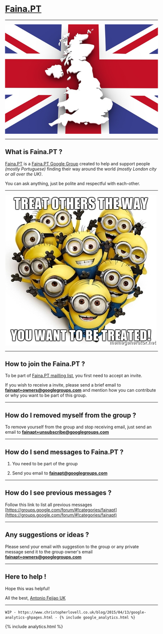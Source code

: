 # [Faina.PT](https://www.faina.pt)

---

![map-1019895_640.jpg](map-1019895_640.jpg)

---
## What is Faina.PT ?

[Faina.PT](https://www.faina.pt) is a [Faina.PT Google Group](https://groups.google.com/forum/#!categories/fainapt) created to help and support people *(mostly Portuguese)* finding their way around the world *(mostly London city or all over the UK)*.

You can ask anything, just be polite and respectful with each-other.

---

![treat-others-the-way-you-want-to-be-treated.jpg](treat-others-the-way-you-want-to-be-treated.jpg)

---
## How to join the Faina.PT ?

To be part of [Faina.PT mailling list](https://groups.google.com/forum/#!categories/fainapt), you first need to accept an invite.

If you wish to receive a invite, please send a brief email to **[fainapt+owners@googlegroups.com](fainapt+owners@googlegroups.com)** and mention how you can contribute or why you want to be part of this group.

---
## How do I removed myself from the group ?

To remove yourself from the group and stop receiving email, just send an email to **[fainapt+unsubscribe@googlegroups.com](fainapt+unsubscribe@googlegroups.com)**

---
## How do I send messages to Faina.PT ?

1) You need to be part of the group

2) Send you email to **[fainapt@googlegroups.com](fainapt@googlegroups.com)**

---
## How do I see previous messages ?

Follow this link to list all previous messages [https://groups.google.com/forum/#!categories/fainapt](https://groups.google.com/forum/#!categories/fainapt)

---
## Any suggestions or ideas ?

Please send your email with suggestion to the group or any private message send it to the group owner's email **[fainapt+owners@googlegroups.com](fainapt+owners@googlegroups.com)**


---
## Here to help !

Hope this was helpful!

All the best, [Antonio Feijao UK](https://antoniocloud.com)

---

``` WIP - https://www.christopherlovell.co.uk/blog/2015/04/13/google-analytics-ghpages.html - {% include google_analytics.html %} ```

{% include analytics.html %}
